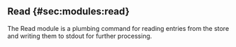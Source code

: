 ## Read {#sec:modules:read}

The Read module is a plumbing command for reading entries from the store and writing them to stdout for further processing.



